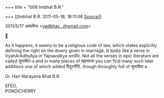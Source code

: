 +++
title = "008 hnbhat B.R."

+++
[[hnbhat B.R.	2011-05-18, 18:11:08 [Source](https://groups.google.com/g/samskrita/c/4gX_7Jq7Bdw)]]



  

2011/5/17 अश्वमित्रः \<[yadbhav...@gmail.com]()\>



As it happens, it seems to be a religious code of law, which states explicitly defining the right on the dowry given in marriage. It looks like a verse in VyahArAdhyAya in Yajnavalkya smRti. Not all the verses in epic literature are called सुभाषित-s and in many places of महाभारत you can find many such later additions one of which added विदुरनीति. though throughly full of सुभाषित-s.

  

Dr. Hari Narayana Bhat B.R.

EFEO,  
PONDICHERRY  

